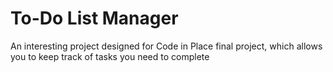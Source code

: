 # To-Do List Manager
 An interesting project designed for Code in Place final project, which allows you to keep track of tasks you need to complete

